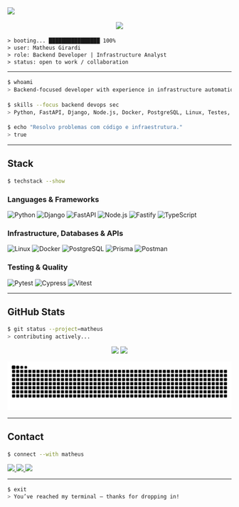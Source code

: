 <img src="https://capsule-render.vercel.app/api?type=rect&color=0:000000,100:003300&height=120&section=header&text=Matheus%20Girardi%20-%20Backend/Infra&fontColor=00FF00&fontSize=30&fontAlignY=40&desc=Developer%20%7C%20Infra%20%7C%20Security&descSize=16&descAlign=60" />

<p align="center">
  <img src="https://readme-typing-svg.herokuapp.com/?color=00ff00&lines=echo+Hello+world...;Backend+Developer+and+Infra+Analyst;Building+secure+%26+scalable+systems;Always+learning+%26+automating+everything!" />
</p>

```
> booting... ████████████████ 100%
> user: Matheus Girardi  
> role: Backend Developer | Infrastructure Analyst  
> status: open to work / collaboration  
```

---

```bash
$ whoami
> Backend-focused developer with experience in infrastructure automation. I work with robust APIs, networking, containers, and both offensive and defensive security.

$ skills --focus backend devops sec
> Python, FastAPI, Django, Node.js, Docker, PostgreSQL, Linux, Testes, Nmap, SSH automation.

$ echo "Resolvo problemas com código e infraestrutura."
> true
```

---

## Stack 

```bash
$ techstack --show
```

### Languages & Frameworks  
<div style="display: inline_block">
  <img height="30" src="https://cdn.jsdelivr.net/gh/devicons/devicon/icons/python/python-original.svg" title="Python" />
  <img height="30" src="https://cdn.jsdelivr.net/gh/devicons/devicon/icons/django/django-plain.svg" title="Django" />
  <img height="30" src="https://cdn.jsdelivr.net/gh/devicons/devicon/icons/fastapi/fastapi-original.svg" title="FastAPI" />
  <img height="30" src="https://cdn.jsdelivr.net/gh/devicons/devicon/icons/nodejs/nodejs-original-wordmark.svg" title="Node.js" />
  <img height="30" src="https://cdn.jsdelivr.net/gh/devicons/devicon/icons/fastify/fastify-original.svg" title="Fastify" />
  <img height="30" src="https://cdn.jsdelivr.net/gh/devicons/devicon/icons/typescript/typescript-original.svg" title="TypeScript" />
</div>

### Infrastructure, Databases & APIs
<div style="display: inline_block">
  <img height="30" src="https://cdn.jsdelivr.net/gh/devicons/devicon/icons/linux/linux-original.svg" title="Linux" />
  <img height="30" src="https://cdn.jsdelivr.net/gh/devicons/devicon/icons/docker/docker-original.svg" title="Docker" />
  <img height="30" src="https://cdn.jsdelivr.net/gh/devicons/devicon/icons/postgresql/postgresql-original.svg" title="PostgreSQL" />
  <img height="30" src="https://cdn.jsdelivr.net/gh/devicons/devicon/icons/prisma/prisma-original.svg" title="Prisma" />
  <img height="30" src="https://cdn.jsdelivr.net/gh/devicons/devicon/icons/postman/postman-plain.svg" title="Postman" />
</div>

### Testing & Quality
<div style="display: inline_block">
  <img height="30" src="https://cdn.jsdelivr.net/gh/devicons/devicon/icons/pytest/pytest-original-wordmark.svg" title="Pytest" />
  <img height="30" src="https://cdn.jsdelivr.net/gh/devicons/devicon/icons/cypressio/cypressio-original.svg" title="Cypress" />
  <img height="30" src="https://vitest.dev/logo-shadow.svg" title="Vitest" />
</div>

---

## GitHub Stats

```bash
$ git status --project=matheus
> contributing actively...
```

<div align="center">
  <img height="180em" src="https://github-readme-stats.vercel.app/api?username=GirardiMatheus&show_icons=true&theme=tokyonight&count_private=true" />
  <img height="180em" src="https://github-readme-stats.vercel.app/api/top-langs/?username=GirardiMatheus&layout=compact&langs_count=7&theme=tokyonight&count_private=true" />
</div>

<picture> <source media="(prefers-color-scheme: dark)" srcset="https://raw.githubusercontent.com/GirardiMatheus/GirardiMatheus/output/github-contribution-grid-snake-dark.svg"> <source media="(prefers-color-scheme: light)" srcset="https://raw.githubusercontent.com/GirardiMatheus/GirardiMatheus/output/github-contribution-grid-snake.svg"> <img alt="github contribution grid snake animation" src="https://raw.githubusercontent.com/GirardiMatheus/GirardiMatheus/output/github-contribution-grid-snake.svg"> 
</picture>

---

## Contact

```bash
$ connect --with matheus
```

<div> 
  <a href="https://instagram.com/girardi_m4theus" target="_blank">
    <img src="https://img.shields.io/badge/-Instagram-%23E4405F?style=for-the-badge&logo=instagram&logoColor=white" />
  </a>
  <a href="mailto:girardimatheus27@gmail.com">
    <img src="https://img.shields.io/badge/-Gmail-%23333?style=for-the-badge&logo=gmail&logoColor=white" />
  </a>
  <a href="https://www.linkedin.com/in/matheus-girardi-4857581a8" target="_blank">
    <img src="https://img.shields.io/badge/-LinkedIn-%230077B5?style=for-the-badge&logo=linkedin&logoColor=white" />
  </a> 
</div>

---

```bash
$ exit
> You’ve reached my terminal — thanks for dropping in! 
```

